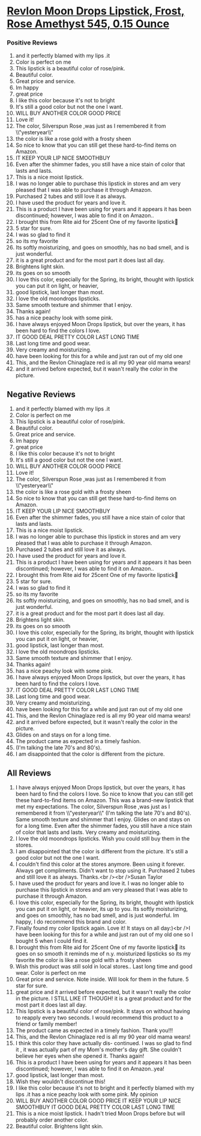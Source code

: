 # [Revlon Moon Drops Lipstick, Frost, Rose Amethyst 545, 0.15 Ounce](https://products.checkmycream.com/products/Revlon-Moon-Drops-Lipstick-Frost-Rose-Amethyst-545-0.15-Ounce.html)

### Positive Reviews

<ol>
      <li>and it perfectly blamed with my lips .it</li>
      <li>Color is perfect on me</li>
      <li>This lipstick is a beautiful color of rose/pink.  </li>
      <li>Beautiful color.  </li>
      <li>Great price and service.  </li>
      <li>Im happy</li>
      <li>great price</li>
      <li>I like this color because it&#x27;s not to bright</li>
      <li>It&#x27;s still a good color but not the one I want.</li>
      <li>WILL BUY ANOTHER COLOR  GOOD PRICE</li>
      <li>Love it!</li>
      <li>The color, Silverspun Rose ,was just as I remembered it from \\&quot;yesteryear\\&quot;</li>
      <li>the color is like a rose gold with a frosty sheen</li>
      <li>So nice to know that you can still get these hard-to-find items on Amazon.  </li>
      <li>IT KEEP YOUR LIP NICE SMOOTHBUY</li>
      <li>Even after the shimmer fades, you still have a nice stain of color that lasts and lasts.  </li>
      <li>This is a nice moist lipstick.  </li>
      <li>I was no longer able to purchase this lipstick in stores and am very pleased that I was able to purchase it through Amazon.</li>
      <li>Purchased 2 tubes and still love it as always.  </li>
      <li>I have used the product for years and love it.  </li>
      <li>This is a product I have been using for years and it appears it has been discontinued; however, I was able to find it on Amazon..</li>
      <li>I brought this from Rite aid for 25cent  One of my favorite lipstick💜</li>
      <li>5 star for sure.</li>
      <li>I was so glad to find it</li>
      <li>so its my favorite</li>
      <li>Its softly moisturizing, and goes on smoothly, has no bad smell, and is just wonderful.</li>
      <li>it is a great product and for the most part it does last all day.</li>
      <li>Brightens light skin.</li>
      <li>its goes on so smooth</li>
      <li>I love this color, especially for the Spring, its bright, thought with lipstick you can put it on light, or heavier,</li>
      <li>good lipstick, last longer than most.</li>
      <li>I love the old moondrops lipsticks.  </li>
      <li>Same smooth texture and shimmer that I enjoy.  </li>
      <li>Thanks again!</li>
      <li>has a nice peachy look with some pink.</li>
      <li>I have always enjoyed Moon Drops lipstick, but over the years, it has been hard to find the colors I love.  </li>
      <li>IT GOOD DEAL PRETTY COLOR LAST LONG TIME</li>
      <li>Last long time and good wear.</li>
      <li>Very creamy and moisturizing.</li>
      <li>have been looking for this for a while and just ran out of my old one</li>
      <li>This, and the Revlon Chinaglaze red is all my 90 year old mama wears!</li>
      <li>and it arrived before expected, but it wasn&#x27;t really the color in the picture.</li>
</ol>


<h2>Negative Reviews</h2>
<ol>
<li> and it perfectly blamed with my lips .it</li>
<li> Color is perfect on me</li>
<li> This lipstick is a beautiful color of rose/pink.  </li>
<li> Beautiful color.  </li>
<li> Great price and service.  </li>
<li> Im happy</li>
<li> great price</li>
<li> I like this color because it&#x27;s not to bright</li>
<li> It&#x27;s still a good color but not the one I want.</li>
<li> WILL BUY ANOTHER COLOR  GOOD PRICE</li>
<li> Love it!</li>
<li> The color, Silverspun Rose ,was just as I remembered it from \\&quot;yesteryear\\&quot;</li>
<li> the color is like a rose gold with a frosty sheen</li>
<li> So nice to know that you can still get these hard-to-find items on Amazon.  </li>
<li> IT KEEP YOUR LIP NICE SMOOTHBUY</li>
<li> Even after the shimmer fades, you still have a nice stain of color that lasts and lasts.  </li>
<li> This is a nice moist lipstick.  </li>
<li> I was no longer able to purchase this lipstick in stores and am very pleased that I was able to purchase it through Amazon.</li>
<li> Purchased 2 tubes and still love it as always.  </li>
<li> I have used the product for years and love it.  </li>
<li> This is a product I have been using for years and it appears it has been discontinued; however, I was able to find it on Amazon..</li>
<li> I brought this from Rite aid for 25cent  One of my favorite lipstick💜</li>
<li> 5 star for sure.</li>
<li> I was so glad to find it</li>
<li> so its my favorite</li>
<li> Its softly moisturizing, and goes on smoothly, has no bad smell, and is just wonderful.</li>
<li> it is a great product and for the most part it does last all day.</li>
<li> Brightens light skin.</li>
<li> its goes on so smooth</li>
<li> I love this color, especially for the Spring, its bright, thought with lipstick you can put it on light, or heavier,</li>
<li> good lipstick, last longer than most.</li>
<li> I love the old moondrops lipsticks.  </li>
<li> Same smooth texture and shimmer that I enjoy.  </li>
<li> Thanks again!</li>
<li> has a nice peachy look with some pink.</li>
<li> I have always enjoyed Moon Drops lipstick, but over the years, it has been hard to find the colors I love.  </li>
<li> IT GOOD DEAL PRETTY COLOR LAST LONG TIME</li>
<li> Last long time and good wear.</li>
<li> Very creamy and moisturizing.</li>
<li> have been looking for this for a while and just ran out of my old one</li>
<li> This, and the Revlon Chinaglaze red is all my 90 year old mama wears!</li>
<li> and it arrived before expected, but it wasn&#x27;t really the color in the picture.</li>
<li> Glides on and stays on for a long time.  </li>
<li> The product came as expected in a timely fashion.  </li>
<li> (I&#x27;m talking the late 70&#x27;s and 80&#x27;s).  </li>
<li> I am disappointed that the color is different from the picture.</li>
</ol>

<h2>All Reviews</h2>

<ol>
    <li> I have always enjoyed Moon Drops lipstick, but over the years, it has been hard to find the colors I love.  So nice to know that you can still get these hard-to-find items on Amazon.  This was a brand-new lipstick that met my expectations.  The color, Silverspun Rose ,was just as I remembered it from \\&quot;yesteryear\\&quot; (I&#x27;m talking the late 70&#x27;s and 80&#x27;s).  Same smooth texture and shimmer that I enjoy.  Glides on and stays on for a long time.  Even after the shimmer fades, you still have a nice stain of color that lasts and lasts.  Very creamy and moisturizing.</li>
    <li> I love the old moondrops lipsticks.  Wish you could still buy them in the stores.</li>
    <li> I am disappointed that the color is different from the picture. It&#x27;s still a good color but not the one I want.</li>
    <li> I couldn&#x27;t find this color at the stores anymore.  Been using it forever.  Always get compliments.  Didn&#x27;t want to stop using it.  Purchased 2 tubes and still love it as always.  Thanks.&lt;br /&gt;&lt;br /&gt;Susan Taylor</li>
    <li> I have used the product for years and love it.  I was no longer able to purchase this lipstick in stores and am very pleased that I was able to purchase it through Amazon.</li>
    <li> I love this color, especially for the Spring, its bright, thought with lipstick you can put it on light, or heavier, its up to you.  Its softly moisturizing, and goes on smoothly, has no bad smell, and is just wonderful. Im happy, I do recommend this brand and color.</li>
    <li> Finally found my color lipstick again. Love it! It stays on all day:)&lt;br /&gt;I have been looking for this for a while and just ran out of my old one so I bought 5 when I could find it.</li>
    <li> I brought this from Rite aid for 25cent  One of my favorite lipstick💜 its goes on so smooth it reminds me of n.y. moisturized lipsticks so its my favorite the color is like a rose gold with a frosty sheen</li>
    <li> Wish this product was still sold in local stores.. Last long time and good wear. Color is perfect on me</li>
    <li> Great price and service.  Note inside.  Will look for them in the future.  5 star for sure.</li>
    <li> great price and it arrived before expected, but it wasn&#x27;t really the color in the picture. I STILL LIKE IT THOUGH! it is a great product and for the most part it does last all day.</li>
    <li> This lipstick is a beautiful color of rose/pink.  It stays on without having to reapply every two seconds.  I would recommend this product to a friend or family member!</li>
    <li> The product came as expected in a timely fashion.  Thank you!!!</li>
    <li> This, and the Revlon Chinaglaze red is all my 90 year old mama wears!</li>
    <li> I think this color they have actually dis- continued. I was so glad to find it , it was actually part of my Mom&#x27;s mother&#x27;s day gift. She couldn&#x27;t believe her eyes when she opened it. Thanks again!</li>
    <li> This is a product I have been using for years and it appears it has been discontinued; however, I was able to find it on Amazon..yea!</li>
    <li> good lipstick, last longer than most.</li>
    <li> Wish they wouldn&#x27;t discontinue this!</li>
    <li> I like this color because it&#x27;s not to bright and it perfectly blamed with my lips .it has a nice peachy look with some pink. My opinion</li>
    <li> WILL BUY ANOTHER COLOR  GOOD PRICE IT KEEP YOUR LIP NICE SMOOTHBUY IT GOOD DEAL PRETTY COLOR LAST LONG TIME</li>
    <li> This is a nice moist lipstick.  I hadn&#x27;t tried Moon Drops before but will probably order another color.</li>
    <li> Beautiful color.  Brightens light skin.</li>
</ol>




